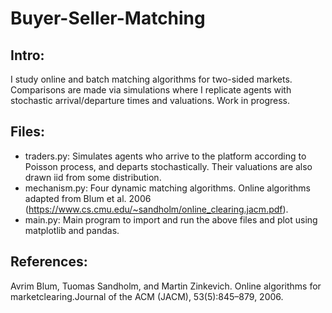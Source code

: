 # Buyer-Seller-Matching
## Intro:
I study online and batch matching algorithms for two-sided markets. Comparisons are made via simulations where I replicate agents with stochastic arrival/departure times and valuations. Work in progress.

## Files:
* traders.py: Simulates agents who arrive to the platform according to Poisson process, and departs stochastically. Their valuations are also drawn iid from some distribution.
* mechanism.py: Four dynamic matching algorithms. Online algorithms adapted from Blum et al. 2006 (https://www.cs.cmu.edu/~sandholm/online_clearing.jacm.pdf). 
* main.py: Main program to import and run the above files and plot using matplotlib and pandas.

## References:
Avrim Blum, Tuomas Sandholm, and Martin Zinkevich.  Online algorithms for marketclearing.Journal of the ACM (JACM), 53(5):845–879, 2006.
